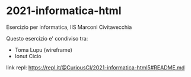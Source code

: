 # 2021-informatica-html

Esercizio per informatica, IIS Marconi Civitavecchia

Questo esercizio e' condiviso tra:
- Toma Lupu (wireframe)
- Ionut Cicio

link repl: https://repl.it/@CuriousCI/2021-informatica-html5#README.md
